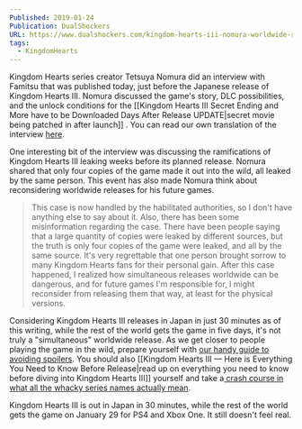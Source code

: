 ```yaml
---
Published: 2019-01-24
Publication: DualShockers
URL: https://www.dualshockers.com/kingdom-hearts-iii-nomura-worldwide-release-interview/
tags:
  - KingdomHearts
---
```

Kingdom Hearts series creator Tetsuya Nomura did an interview with Famitsu that was published today, just before the Japanese release of Kingdom Hearts III. Nomura discussed the game's story, DLC possibilities, and the unlock conditions for the [[Kingdom Hearts III Secret Ending and More have to be Downloaded Days After Release UPDATE|secret movie being patched in after launch]] . You can read our own translation of the interview [here](https://www.dualshockers.com/kingdom-hearts-3-tetsuya-nomura-interview-how-to-unlock-secret-movie-and-more-in-famitsu-interview/).

One interesting bit of the interview was discussing the ramifications of Kingdom Hearts III leaking weeks before its planned release. Nomura shared that only four copies of the game made it out into the wild, all leaked by the same person. This event has also made Nomura think about reconsidering worldwide releases for his future games.

> This case is now handled by the habilitated authorities, so I don't have anything else to say about it.  Also, there has been some misinformation regarding the case. There have been people saying that a large quantity of copies were leaked by different sources, but the truth is only four copies of the game were leaked, and all by the same source. It's very regrettable that one person brought sorrow to many Kingdom Hearts fans for their personal gain. After this case happened, I realized how simultaneous releases worldwide can be dangerous, and for future games I'm responsible for, I might reconsider from releasing them that way, at least for the physical versions.

Considering Kingdom Hearts III releases in Japan in just 30 minutes as of this writing, while the rest of the world gets the game in five days, it's not truly a "simultaneous" worldwide release. As we get closer to people playing the game in the wild, prepare yourself with [our handy guide to avoiding spoilers](https://www.dualshockers.com/kingdom-hearts-iii-3-leak-spoiler-block-guide/). You should also [[Kingdom Hearts III — Here is Everything You Need to Know Before Release|read up on everything you need to know before diving into Kingdom Hearts III]] yourself and take a[ crash course in what all the whacky series names actually mean](https://www.dualshockers.com/kingdom-hearts-titles-explained/).

Kingdom Hearts III is out in Japan in 30 minutes, while the rest of the world gets the game on January 29 for PS4 and Xbox One. It still doesn't feel real.